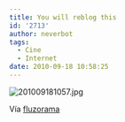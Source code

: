 ```yaml
---
title: You will reblog this
id: '2713'
author: neverbot
tags:
  - Cine
  - Internet
date: 2010-09-18 10:58:25
---
```


![201009181057.jpg](./201009181057.jpg)

Vía [fluzorama](http://fluzo.tumblr.com/post/1131792935/youwillreblog)